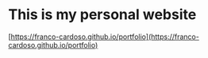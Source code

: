 # This is my personal website

[https://franco-cardoso.github.io/portfolio](https://franco-cardoso.github.io/portfolio)

